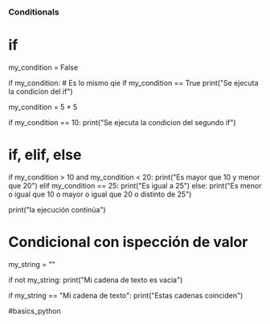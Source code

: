 ### Conditionals ###

# if

my_condition = False

if my_condition: # Es lo mismo qie if my_condition == True
    print("Se ejecuta la condicion del if")

my_condition = 5 * 5

if my_condition == 10:
    print("Se ejecuta la condicion del segundo if")

# if, elif, else

if my_condition > 10 and my_condition < 20:
    print("Es mayor que 10 y menor que 20")
elif my_condition == 25:
    print("Es igual a 25")
else:
    print("Es menor o igual que 10 o mayor o igual que 20 o distinto de 25")

print("la ejecución continúa")

# Condicional con ispección de valor

my_string = ""

if not my_string:
    print("Mi cadena de texto es vacia")

if my_string == "Mi cadena de texto":
    print("Estas cadenas coinciden")

#basics_python
